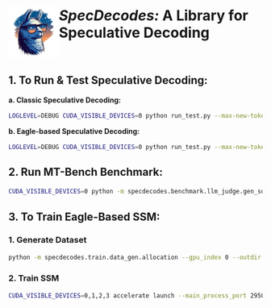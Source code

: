# <img src="assets/logo.png" alt="Medusa" width="100" align="left"><i>SpecDecodes:</i> A Library for Speculative Decoding

<br>

## 1. To Run & Test Speculative Decoding:

**a. Classic Speculative Decoding:**
```bash
LOGLEVEL=DEBUG CUDA_VISIBLE_DEVICES=0 python run_test.py --max-new-tokens 256 --temp 1.0 --do-sample -nw --mode sd-classic --sd-method greedy --seed 999 -llm meta-llama/Llama-2-7b-chat-hf -ssm TinyLlama/TinyLlama_v1.1 
```

**b. Eagle-based Speculative Decoding:**
```bash
LOGLEVEL=DEBUG CUDA_VISIBLE_DEVICES=0 python run_test.py --max-new-tokens 256 --temp 1.0 --do-sample -nw --seed 999 --mode sd-eagle --sd-method greedy -llm meta-llama/Llama-2-7b-chat-hf -ssm <SSM directory> --layers 1
```

## 2. Run MT-Bench Benchmark:

```bash
CUDA_VISIBLE_DEVICES=0 python -m specdecodes.benchmark.llm_judge.gen_sd_answer --model-id llama7b --dtype float16 --mode sd-classic --sd-method greedy -llm meta-llama/Llama-2-7b-chat-hf -ssm TinyLlama/TinyLlama-1.1B-Chat-v1.0 --out-dir specdecodes/experiments/mt-bench/b/greedy-d9k15/l1kl
```


## 3. To Train Eagle-Based SSM:

### 1. Generate Dataset

```bash
python -m specdecodes.train.data_gen.allocation --gpu_index 0 --outdir <dataset save location>
```

### 2. Train SSM

```bash
CUDA_VISIBLE_DEVICES=0,1,2,3 accelerate launch --main_process_port 29500 --num_processes=4 --mixed_precision=bf16 -m specdecodes.train.main_eagle --datadir <dataset location> --data-ratio 1 --savedir <save location> --wandb 
```

##